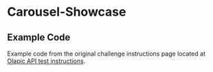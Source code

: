 # Carousel-Showcase

## Example Code

Example code from the original challenge instructions page located at [Olapic API test instructions](https://gist.github.com/jaepanda/700be14948258d548c92).